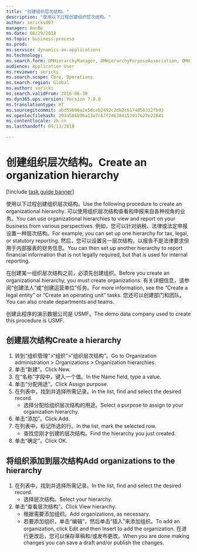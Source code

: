 ```yaml
--- 
title: "创建组织层次结构。"
description: "使用以下过程创建组织层次结构。"
author: sericks007
manager: AnnBe
ms.date: 08/29/2018
ms.topic: business-process
ms.prod: 
ms.service: dynamics-ax-applications
ms.technology: 
ms.search.form: OMHierarchyManager, OMHierarchyPurposeAssociation, OMHierarchySelection, HierarchyDesigner
audience: Application User
ms.reviewer: sericks
ms.search.scope: Core, Operations
ms.search.region: Global
ms.author: sericks
ms.search.validFrom: 2016-06-30
ms.dyn365.ops.version: Version 7.0.0
ms.translationtype: HT
ms.sourcegitcommit: abd59b96a2e5dceb2492c2db2c617485b332fbd3
ms.openlocfilehash: 203a586b06a13a7c67f246384152d17627e22041
ms.contentlocale: zh-cn
ms.lasthandoff: 09/13/2018

---
```

# <a name="create-an-organization-hierarchy"></a><span data-ttu-id="ce2b8-103">创建组织层次结构。</span><span class="sxs-lookup"><span data-stu-id="ce2b8-103">Create an organization hierarchy</span></span>

[!include [task guide banner](../../includes/task-guide-banner.md)]

<span data-ttu-id="ce2b8-104">使用以下过程创建组织层次结构。</span><span class="sxs-lookup"><span data-stu-id="ce2b8-104">Use the following procedure to create an organizational hierarchy.</span></span> <span data-ttu-id="ce2b8-105">可以使用组织层次结构查看和申报来自各种视角的业务。</span><span class="sxs-lookup"><span data-stu-id="ce2b8-105">You can use organizational hierarchies to view and report on your business from various perspectives.</span></span> <span data-ttu-id="ce2b8-106">例如，您可以针对纳税、法律或法定申报设置一种层次结构。</span><span class="sxs-lookup"><span data-stu-id="ce2b8-106">For example, you can set up one hierarchy for tax, legal, or statutory reporting.</span></span> <span data-ttu-id="ce2b8-107">然后，您可以设置另一层次结构，以报告不是法律要求但用于内部报表的财务信息。</span><span class="sxs-lookup"><span data-stu-id="ce2b8-107">You can then set up another hierarchy to report financial information that is not legally required, but that is used for internal reporting.</span></span> 



<span data-ttu-id="ce2b8-108">在创建某一组织层次结构之前，必须先创建组织。</span><span class="sxs-lookup"><span data-stu-id="ce2b8-108">Before you create an organizational hierarchy, you must create organizations.</span></span> <span data-ttu-id="ce2b8-109">有关详细信息，请参阅“创建法人”或“创建运营单位”任务。</span><span class="sxs-lookup"><span data-stu-id="ce2b8-109">For more information, see the “Create a legal entity” or “Create an operating unit” tasks.</span></span> <span data-ttu-id="ce2b8-110">您还可以创建部门和团队。</span><span class="sxs-lookup"><span data-stu-id="ce2b8-110">You can also create departments and teams.</span></span> 



<span data-ttu-id="ce2b8-111">创建此程序的演示数据公司是 USMF。</span><span class="sxs-lookup"><span data-stu-id="ce2b8-111">The demo data company used to create this procedure is USMF.</span></span>


## <a name="create-a-hierarchy"></a><span data-ttu-id="ce2b8-112">创建层次结构</span><span class="sxs-lookup"><span data-stu-id="ce2b8-112">Create a hierarchy</span></span>
1. <span data-ttu-id="ce2b8-113">转到“组织管理”>“组织”>“组织层次结构”。</span><span class="sxs-lookup"><span data-stu-id="ce2b8-113">Go to Organization administration > Organizations > Organization hierarchies.</span></span>
2. <span data-ttu-id="ce2b8-114">单击“新建”。</span><span class="sxs-lookup"><span data-stu-id="ce2b8-114">Click New.</span></span>
3. <span data-ttu-id="ce2b8-115">在“名称”字段中，键入一个值。</span><span class="sxs-lookup"><span data-stu-id="ce2b8-115">In the Name field, type a value.</span></span>
4. <span data-ttu-id="ce2b8-116">单击“分配用途”。</span><span class="sxs-lookup"><span data-stu-id="ce2b8-116">Click Assign purpose.</span></span>
5. <span data-ttu-id="ce2b8-117">在列表中，找到并选择所需记录。</span><span class="sxs-lookup"><span data-stu-id="ce2b8-117">In the list, find and select the desired record.</span></span>
    * <span data-ttu-id="ce2b8-118">选择分配给组织层次结构的用途。</span><span class="sxs-lookup"><span data-stu-id="ce2b8-118">Select a purpose to assign to your organization hierarchy.</span></span>  
6. <span data-ttu-id="ce2b8-119">单击“添加”。</span><span class="sxs-lookup"><span data-stu-id="ce2b8-119">Click Add.</span></span>
7. <span data-ttu-id="ce2b8-120">在列表中，标记所选的行。</span><span class="sxs-lookup"><span data-stu-id="ce2b8-120">In the list, mark the selected row.</span></span>
    * <span data-ttu-id="ce2b8-121">查找您刚才创建的层次结构。</span><span class="sxs-lookup"><span data-stu-id="ce2b8-121">Find the hierarchy you just created.</span></span>  
8. <span data-ttu-id="ce2b8-122">单击“确定”。</span><span class="sxs-lookup"><span data-stu-id="ce2b8-122">Click OK.</span></span>

## <a name="add-organizations-to-the-hierarchy"></a><span data-ttu-id="ce2b8-123">将组织添加到层次结构</span><span class="sxs-lookup"><span data-stu-id="ce2b8-123">Add organizations to the hierarchy</span></span>
1. <span data-ttu-id="ce2b8-124">在列表中，找到并选择所需记录。</span><span class="sxs-lookup"><span data-stu-id="ce2b8-124">In the list, find and select the desired record.</span></span>
    * <span data-ttu-id="ce2b8-125">选择层次结构。</span><span class="sxs-lookup"><span data-stu-id="ce2b8-125">Select your hierarchy.</span></span>  
2. <span data-ttu-id="ce2b8-126">单击“查看层次结构”。</span><span class="sxs-lookup"><span data-stu-id="ce2b8-126">Click View hierarchy.</span></span>
    * <span data-ttu-id="ce2b8-127">根据需要添加组织。</span><span class="sxs-lookup"><span data-stu-id="ce2b8-127">Add organizations, as necessary.</span></span>  
    * <span data-ttu-id="ce2b8-128">若要添加组织，单击“编辑”，然后单击“插入”来添加组织。</span><span class="sxs-lookup"><span data-stu-id="ce2b8-128">To add an organization, click Edit and then Insert to add the organization.</span></span>     <span data-ttu-id="ce2b8-129">在进行更改后，您可以保存草稿和/或发布更改。</span><span class="sxs-lookup"><span data-stu-id="ce2b8-129">When you are done making changes you can save a draft and/or publish the changes.</span></span>  


